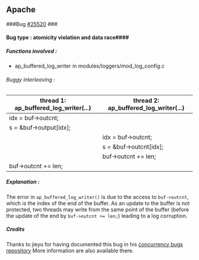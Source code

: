 ## Apache ##
###Bug [#25520](http://issues.apache.org/bugzilla/show_bug.cgi?id=25520) ###

#### Bug type :  atomicity violation and data race####

##### Functions involved : ######
 * ap_buffered_log_writer in modules/loggers/mod_log_config.c


###### Buggy interleaving : ######
|thread 1: ap_buffered_log_writer(...)|thread 2: ap_buffered_log_writer(...)|
|---| ---|
|idx = buf->outcnt;||
|s = &buf->output[idx];||
||idx = buf->outcnt;|
||s = &buf->outcnt[idx];|
||buf->outcnt += len;|
|buf->outcnt += len;||

##### Explanation : #####
The error in `ap_buffered_log_writer()` is due to the access to `buf->outcnt`, which is the index of the end of the buffer. As an update to the buffer is not protected, two threads may write from the same point of the buffer (before the update of the end by `buf->outcnt += len;`) leading to a log corruption. 

##### Credits #####
Thanks to jieyu for having documented this bug in his [concurrency bugs repository](https://github.com/jieyu/concurrency-bugs)
More information are also available there.
